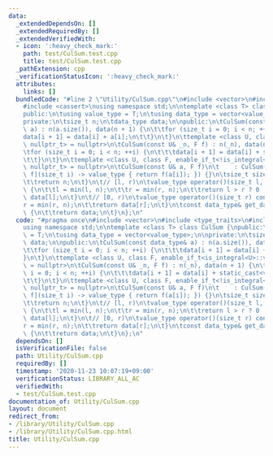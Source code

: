 ```yaml
---
data:
  _extendedDependsOn: []
  _extendedRequiredBy: []
  _extendedVerifiedWith:
  - icon: ':heavy_check_mark:'
    path: test/CulSum.test.cpp
    title: test/CulSum.test.cpp
  _pathExtension: cpp
  _verificationStatusIcon: ':heavy_check_mark:'
  attributes:
    links: []
  bundledCode: "#line 2 \"Utility/CulSum.cpp\"\n#include <vector>\n#include <type_traits>\n\
    #include <cassert>\nusing namespace std;\n\ntemplate <class T> class CulSum {\n\
    public:\n\tusing value_type = T;\n\tusing data_type = vector<value_type>;\n\n\
    private:\n\tsize_t n;\n\tdata_type data;\n\npublic:\n\tCulSum(const data_type&\
    \ a) : n(a.size()), data(n + 1) {\n\t\tfor (size_t i = 0; i < n; ++i) {\n\t\t\t\
    data[i + 1] = data[i] + a[i];\n\t\t}\n\t}\n\ttemplate <class U, class F, enable_if_t<is_integral<U>::value,\
    \ nullptr_t> = nullptr>\n\tCulSum(const U& _n, F f) : n(_n), data(n + 1) {\n\t\
    \tfor (size_t i = 0; i < n; ++i) {\n\t\t\tdata[i + 1] = data[i] + static_cast<value_type>(f(i));\n\
    \t\t}\n\t}\n\ttemplate <class U, class F, enable_if_t<!is_integral<U>::value,\
    \ nullptr_t> = nullptr>\n\tCulSum(const U& a, F f)\n\t    : CulSum(a.size(), [a,\
    \ f](size_t i) -> value_type { return f(a[i]); }) {}\n\tsize_t size() const {\n\
    \t\treturn n;\n\t}\n\t// [l, r)\n\tvalue_type operator()(size_t l, size_t r) const\
    \ {\n\t\tl = min(l, n);\n\t\tr = min(r, n);\n\t\treturn l > r ? 0 : data[r] -\
    \ data[l];\n\t}\n\t// [0, r)\n\tvalue_type operator()(size_t r) const {\n\t\t\
    r = min(r, n);\n\t\treturn data[r];\n\t}\n\tconst data_type& get_data() const\
    \ {\n\t\treturn data;\n\t}\n};\n"
  code: "#pragma once\n#include <vector>\n#include <type_traits>\n#include <cassert>\n\
    using namespace std;\n\ntemplate <class T> class CulSum {\npublic:\n\tusing value_type\
    \ = T;\n\tusing data_type = vector<value_type>;\n\nprivate:\n\tsize_t n;\n\tdata_type\
    \ data;\n\npublic:\n\tCulSum(const data_type& a) : n(a.size()), data(n + 1) {\n\
    \t\tfor (size_t i = 0; i < n; ++i) {\n\t\t\tdata[i + 1] = data[i] + a[i];\n\t\t\
    }\n\t}\n\ttemplate <class U, class F, enable_if_t<is_integral<U>::value, nullptr_t>\
    \ = nullptr>\n\tCulSum(const U& _n, F f) : n(_n), data(n + 1) {\n\t\tfor (size_t\
    \ i = 0; i < n; ++i) {\n\t\t\tdata[i + 1] = data[i] + static_cast<value_type>(f(i));\n\
    \t\t}\n\t}\n\ttemplate <class U, class F, enable_if_t<!is_integral<U>::value,\
    \ nullptr_t> = nullptr>\n\tCulSum(const U& a, F f)\n\t    : CulSum(a.size(), [a,\
    \ f](size_t i) -> value_type { return f(a[i]); }) {}\n\tsize_t size() const {\n\
    \t\treturn n;\n\t}\n\t// [l, r)\n\tvalue_type operator()(size_t l, size_t r) const\
    \ {\n\t\tl = min(l, n);\n\t\tr = min(r, n);\n\t\treturn l > r ? 0 : data[r] -\
    \ data[l];\n\t}\n\t// [0, r)\n\tvalue_type operator()(size_t r) const {\n\t\t\
    r = min(r, n);\n\t\treturn data[r];\n\t}\n\tconst data_type& get_data() const\
    \ {\n\t\treturn data;\n\t}\n};\n"
  dependsOn: []
  isVerificationFile: false
  path: Utility/CulSum.cpp
  requiredBy: []
  timestamp: '2020-11-23 10:07:19+09:00'
  verificationStatus: LIBRARY_ALL_AC
  verifiedWith:
  - test/CulSum.test.cpp
documentation_of: Utility/CulSum.cpp
layout: document
redirect_from:
- /library/Utility/CulSum.cpp
- /library/Utility/CulSum.cpp.html
title: Utility/CulSum.cpp
---
```

